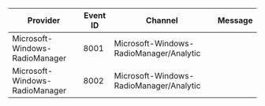 Provider                        |  Event ID  |  Channel                                  |  Message
--------------------------------|------------|-------------------------------------------|---------
Microsoft-Windows-RadioManager  |  8001      |  Microsoft-Windows-RadioManager/Analytic  |
Microsoft-Windows-RadioManager  |  8002      |  Microsoft-Windows-RadioManager/Analytic  |